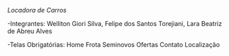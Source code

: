 *Locadora de Carros*

-Integrantes: 
Welliton Giori Silva,
Felipe dos Santos Torejiani,
Lara Beatriz de Abreu Alves

-Telas Obrigatórias:
Home
Frota
Seminovos
Ofertas
Contato
Localização

